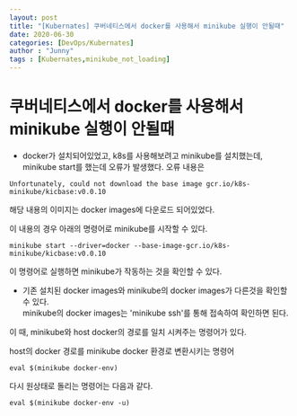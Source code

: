 ```yaml
---
layout: post
title: "[Kubernates] 쿠버네티스에서 docker를 사용해서 minikube 실행이 안될때"
date: 2020-06-30
categories: [DevOps/Kubernates]
author : "Junny"
tags : [Kubernates,minikube_not_loading]
---
```

# 쿠버네티스에서 docker를 사용해서 minikube 실행이 안될때
- docker가 설치되어있었고, k8s를 사용해보려고 minikube를 설치했는데, minikube start를 했는데 오류가 발생했다. 오류 내용은 <br>
```
Unfortunately, could not download the base image gcr.io/k8s-minikube/kicbase:v0.0.10
```
해당 내용의 이미지는 docker images에 다운로드 되어있었다.<br>

이 내용의 경우 아래의 명령어로  minikube를 시작할 수 있다.

```
minikube start --driver=docker --base-image-gcr.io/k8s-minikube/kicbase:v0.0.10
```

이 명령어로 실행하면 minikube가 작동하는 것을 확인할 수 있다.<br>

- 기존 설치된 docker images와 minikube의 docker images가 다른것을 확인할 수 있다.<br>
minikube의 docker images는 'minikube ssh'를 통해 접속하여 확인하면 된다.<br>

이 때, minikube와 host docker의 경로를 일치 시켜주는 명령어가 있다.<br>

host의 docker 경로를 minikube docker 환경로 변환시키는 명령어<br>
```
eval $(minikube docker-env)
```

다시 원상태로 돌리는 명령어는 다음과 같다.
```
eval $(minikube docker-env -u)
```